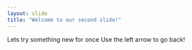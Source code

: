```yaml
---
layout: slide
title: "Welcome to our second slide!"
---
```

Lets try something new for once
Use the left arrow to go back!
 
